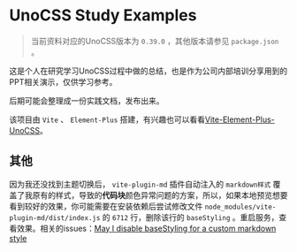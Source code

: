 # UnoCSS Study Examples

> 当前资料对应的UnoCSS版本为 `0.39.0` ，其他版本请参见 `package.json` 。

这是个人在研究学习UnoCSS过程中做的总结，也是作为公司内部培训分享用到的PPT相关演示，仅供学习参考。

后期可能会整理成一份实践文档，发布出来。

该项目由 `Vite` 、 `Element-Plus` 搭建，有兴趣也可以看看[Vite-Element-Plus-UnoCSS](https://github.com/whidy/Vite-Element-Plus-UnoCSS)。

## 其他

因为我还没找到主题切换后， `vite-plugin-md` 插件自动注入的 `markdown样式` 覆盖了我原有的样式，导致的**代码块**颜色异常问题的方案，所以，如果本地预览想要看到较好的效果，你可能需要在安装依赖后尝试修改文件 `node_modules/vite-plugin-md/dist/index.js` 的 `6712` 行，删除该行的 `baseStyling` 。重启服务，查看效果。相关的issues：[May I disable baseStyling for a custom markdown style](https://github.com/antfu/vite-plugin-md/issues/92)
